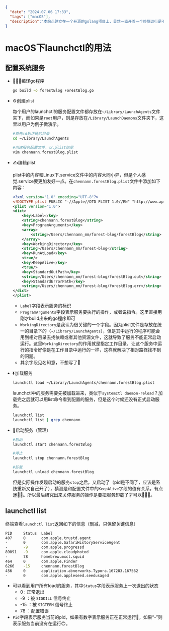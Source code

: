 ```json
{
  "date": "2024.07.06 17:33",
  "tags": ["macOS"],
  "description":"本站点建立在一个开源的golang项目上，显然一直开着一个终端运行是不合理的。本站点是搭建在一台mac mini上的，所以需要在macOS下配置一个系统服务。在Linux下可以通过systemctl配置系统服务，在macOS下需要launchctl"
}
```

# macOS下launchctl的用法

## 配置系统服务

- 👨🏻‍💻编译go程序

  ```bash
  go build -o forestBlog ForestBlog.go
  ```



- ⚙️创建plist

  每个用户的launchctl的服务配置文件都存放在`~/Library/LaunchAgents`文件夹下，而如果是`root`用户，则是存放在`/Library/LaunchDaemons`文件夹下，这里以用户为例子做演示。

  ```bash
  #首先cd到正确的目录
  cd ~/Library/LaunchAgents
  
  #创建服务配置文件，以.plist结尾
  vim chennann.forestBlog.plist
  ```

  

- ✍️编辑plist

  plist中的内容和Linux下.service文件中的内容大同小异，但是个人感觉.service要更加友好一点。在`chennann.forestBlog.plist`文件中添加如下内容：

  ```xml
  <?xml version="1.0" encoding="UTF-8"?>
  <!DOCTYPE plist PUBLIC "-//Apple//DTD PLIST 1.0//EN" "http://www.apple.com/DTDs/PropertyList-1.0.dtd">
  <plist version="1.0">
  <dict>
      <key>Label</key>
      <string>chennann.forestBlog</string>
      <key>ProgramArguments</key>
      <array>
          <string>/Users/chennann_mm/forest-blog/forestBlog</string>
      </array>
      <key>WorkingDirectory</key>
      <string>/Users/chennann_mm/forest-blog</string>
      <key>RunAtLoad</key>
      <true/>
      <key>KeepAlive</key>
      <true/>
      <key>StandardOutPath</key>
      <string>/Users/chennann_mm/forest-blog/forestBlog.out</string>
      <key>StandardErrorPath</key>
      <string>/Users/chennann_mm/forest-blog/forestBlog.err</string>
  </dict>
  </plist>
  ```

  - `Label`字段表示服务的标识
  - `ProgramArguments`字段表示服务要执行的操作，或者说指令。这里直接用刚才build出来的go程序即可
  - `WorkingDirectory`是我认为很关键的一个字段。因为plist文件是存放在统一的目录下的（`~/Library/LaunchAgents`），但是其中运行的程序可能会用到相对目录去找依赖或者其他资源文件，这就导致了服务不能正常启动运行。这里`WorkingDirectory`的作用就是指定工作目录，让这个服务中运行的指令好像是在工作目录中运行的一样，这样就解决了相对路径找不到的问题。
  - 其余字段见名知意，不想写了🫡



- ⏬加载服务

  ```bash
  launchctl load ~/Library/LaunchAgents/chennann.forestBlog.plist
  ```
  launchctl中的服务需要先被加载进来，类似于`systemctl daemon-reload`？加载完之后就可以用list命令看到配置的服务，但是这个时候还没有正式启动服务。
  
  ```bash
  launchctl list
  launchctl list | grep chennann
  ```



- 🚀启动服务（管理）

  ```bash
  #启动
  launchctl start chennann.forestBlog
  
  #停止
  launchctl stop chennann.forestBlog
  
  #卸载
  launchctl unload chennann.forestBlog
  ```

  但是实际操作发现启动的服务`stop`之后，又启动了（pid是不同了，应该是系统重新又自己开了），猜测是和配置文件中的`KeepAlive`字段的值有关系，有点迷🤨🤨。所以最后研究出来关停服务的操作是要把服务卸载了才可以💁🏻‍♂️。



## launchctl list

终端查看`launchctl list`返回如下的信息（删减，只保留关键信息）

```bash
PID     Status  Label
407     0       com.apple.trustd.agent
-       0       com.apple.SafariHistoryServiceAgent
-       -9      com.apple.progressd
89091   -9      com.apple.cloudphotod
-       78      homebrew.mxcl.squid
464     0       com.apple.Finder
6266    -15     chennann.forestBlog
456     0       application.abnerworks.Typora.167283.167562
-       0       com.apple.appleseed.seedusaged
```

- 可以看到用户所有load的服务，其中`Status`字段表示服务上一次退出的状态
  - 0    : 正常退出
  - -9   ：被 `SIGKILL` 信号终止
  - -15 ：被 `SIGTERM` 信号终止
  - 78  ：配置错误
- `Pid`字段表示服务当前的pid，如果有数字表示服务正在正常运行🙂，如果“-”则表示服务当前没有在运行🙃。